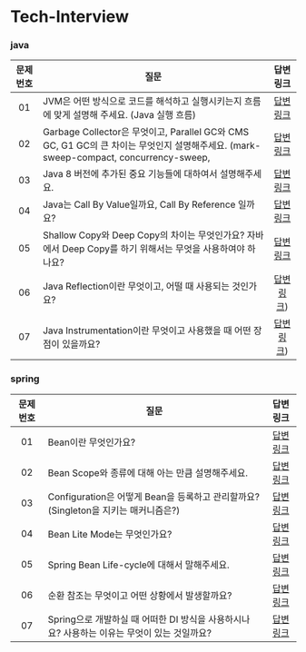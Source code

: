 # Tech-Interview

### java
|문제 번호|질문|답변 링크|
|:-------:|--------------------|:-------:|
|01|JVM은 어떤 방식으로 코드를 해석하고 실행시키는지 흐름에 맞게 설명해 주세요. (Java 실행 흐름)|[답변링크](https://github.com/isoomni/Tech-Interview/blob/main/eun/week1_java.md)|
|02|Garbage Collector은 무엇이고, Parallel GC와 CMS GC, G1 GC의 큰 차이는 무엇인지 설명해주세요. (mark-sweep-compact, concurrency-sweep, |[답변링크](https://github.com/isoomni/Tech-Interview/blob/main/eun/week2_java.md)|
|03|Java 8 버전에 추가된 중요 기능들에 대하여서 설명해주세요.|[답변링크](https://github.com/isoomni/Tech-Interview/blob/main/eun/week4_java2.md)|
|04|Java는 Call By Value일까요, Call By Reference 일까요?|[답변링크](https://github.com/isoomni/Tech-Interview/blob/main/eun/week4_java.md)|
|05|Shallow Copy와 Deep Copy의 차이는 무엇인가요? 자바에서 Deep Copy를 하기 위해서는 무엇을 사용하여야 하나요?|[답변링크](https://github.com/isoomni/Tech-Interview/blob/main/eun/week5_java.md)|
|06|Java Reflection이란 무엇이고, 어떨 때 사용되는 것인가요?|[답변링크](https://github.com/isoomni/Tech-Interview/blob/main/eun/week6_java.md))
|07|Java Instrumentation이란 무엇이고 사용했을 때 어떤 장점이 있을까요?|[답변링크](https://github.com/isoomni/Tech-Interview/blob/main/eun/week7_java.md))

### spring
|문제 번호|질문|답변 링크|
|:-------:|--------------------|:-------:|
|01|Bean이란 무엇인가요?|[답변링크](https://github.com/isoomni/Tech-Interview/blob/main/eun/week1_spring.md)|
|02|Bean Scope와 종류에 대해 아는 만큼 설명해주세요.|[답변링크](https://github.com/isoomni/Tech-Interview/blob/main/eun/week2_spring.md)|
|03|Configuration은 어떻게 Bean을 등록하고 관리할까요? (Singleton을 지키는 매커니즘은?)|[답변링크](https://github.com/isoomni/Tech-Interview/blob/main/eun/week4_spring.md)|
|04|Bean Lite Mode는 무엇인가요?|[답변링크](https://github.com/isoomni/Tech-Interview/blob/main/eun/week4_spring.md)|
|05|Spring Bean Life-cycle에 대해서 말해주세요.|[답변링크](https://github.com/isoomni/Tech-Interview/blob/main/eun/week5_spring.md)|
|06|순환 참조는 무엇이고 어떤 상황에서 발생할까요?|[답변링크](https://github.com/isoomni/Tech-Interview/blob/main/eun/week6_spring.md)|
|07|Spring으로 개발하실 때 어떠한 DI 방식을 사용하시나요? 사용하는 이유는 무엇이 있는 것일까요?|[답변링크](https://github.com/isoomni/Tech-Interview/blob/main/eun/week7_spring.md)|